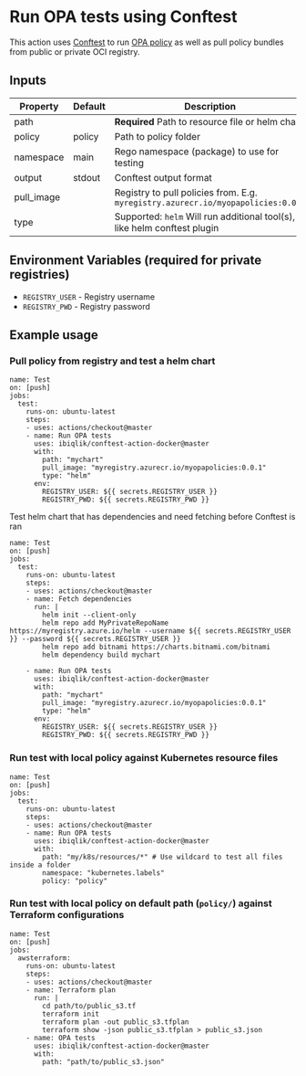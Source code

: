 # Run OPA tests using Conftest 

This action uses [Conftest](https://github.com/instrumenta/conftest) to run [OPA policy](https://www.openpolicyagent.org/) as well as pull policy bundles from public or private OCI registry.

## Inputs

| Property | Default | Description |
| --- | --- | --- |
| path | | **Required** Path to resource file or helm chart |
| policy | policy | Path to policy folder |
| namespace | main | Rego namespace (package) to use for testing |
| output | stdout | Conftest output format |
| pull_image | | Registry to pull policies from. E.g. `myregistry.azurecr.io/myopapolicies:0.0.1` |
| type | | Supported: `helm` Will run additional tool(s), like helm conftest plugin |


## Environment Variables (required for private registries)

- `REGISTRY_USER` - Registry username
- `REGISTRY_PWD` - Registry password


## Example usage

### Pull policy from registry and test a helm chart

```
name: Test
on: [push]
jobs:
  test:
    runs-on: ubuntu-latest
    steps:
    - uses: actions/checkout@master
    - name: Run OPA tests
      uses: ibiqlik/conftest-action-docker@master
      with:
        path: "mychart"
        pull_image: "myregistry.azurecr.io/myopapolicies:0.0.1"
        type: "helm"
      env:
        REGISTRY_USER: ${{ secrets.REGISTRY_USER }}
        REGISTRY_PWD: ${{ secrets.REGISTRY_PWD }}
```

Test helm chart that has dependencies and need fetching before Conftest is ran

```
name: Test
on: [push]
jobs:
  test:
    runs-on: ubuntu-latest
    steps:
    - uses: actions/checkout@master
    - name: Fetch dependencies
      run: |
        helm init --client-only
        helm repo add MyPrivateRepoName https://myregistry.azure.io/helm --username ${{ secrets.REGISTRY_USER }} --password ${{ secrets.REGISTRY_USER }}
        helm repo add bitnami https://charts.bitnami.com/bitnami
        helm dependency build mychart

    - name: Run OPA tests
      uses: ibiqlik/conftest-action-docker@master
      with:
        path: "mychart"
        pull_image: "myregistry.azurecr.io/myopapolicies:0.0.1"
        type: "helm"
      env:
        REGISTRY_USER: ${{ secrets.REGISTRY_USER }}
        REGISTRY_PWD: ${{ secrets.REGISTRY_PWD }}
```

### Run test with local policy against Kubernetes resource files

```
name: Test
on: [push]
jobs:
  test:
    runs-on: ubuntu-latest
    steps:
    - uses: actions/checkout@master
    - name: Run OPA tests
      uses: ibiqlik/conftest-action-docker@master
      with:
        path: "my/k8s/resources/*" # Use wildcard to test all files inside a folder
        namespace: "kubernetes.labels"
        policy: "policy"
```

### Run test with local policy on default path (`policy/`) against Terraform configurations

```
name: Test
on: [push]
jobs:
  awsterraform:
    runs-on: ubuntu-latest
    steps:
    - uses: actions/checkout@master
    - name: Terraform plan
      run: |
        cd path/to/public_s3.tf
        terraform init
        terraform plan -out public_s3.tfplan
        terraform show -json public_s3.tfplan > public_s3.json
    - name: OPA tests
      uses: ibiqlik/conftest-action-docker@master
      with:
        path: "path/to/public_s3.json"
```
